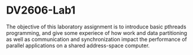 # DV2606-Lab1
The objective of this laboratory assignment is to introduce basic pthreads programming, and give some experiece of how work and data partitioning as well as communication and synchronization impact the performance of parallel applications on a shared address-space computer.
